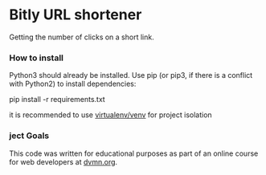 # Bitly URL shortener
Getting the number of clicks on a short link.

### How to install

Python3 should already be installed. Use pip (or pip3, if there is a conflict with Python2) to install dependencies:

pip install -r requirements.txt

it is recommended to use [virtualenv/venv](https://docs.python.org/3/library/venv.html) for project isolation

### ject Goals
This code was written for educational purposes as part of an online course for web developers at 
[dvmn.org](https://dvmn.org/).